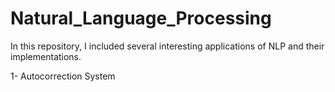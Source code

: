 # Natural_Language_Processing

In this repository, I included several interesting applications of NLP and their implementations.

1- Autocorrection System
